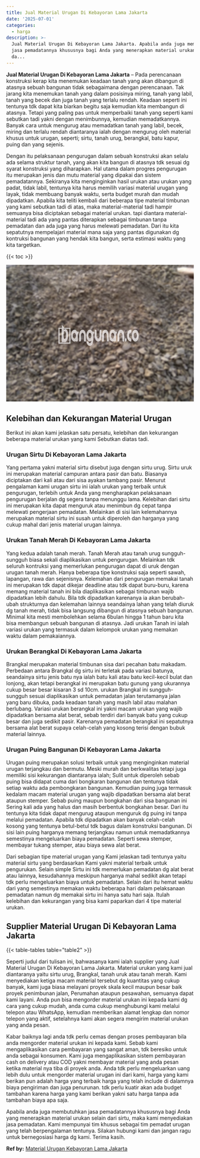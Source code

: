 ```yaml
---
title: Jual Material Urugan Di Kebayoran Lama Jakarta
date: '2025-07-01'
categories:
  - harga
description: >-
  Jual Material Urugan Di Kebayoran Lama Jakarta. Apabila anda juga membutuhkan
  jasa pemadatannya khususnya bagi Anda yang menerapkan material urukan selain
  da...
---
```


**Jual Material Urugan Di Kebayoran Lama Jakarta** – Pada perencanaan konstruksi kerap kita menemukan keadaan tanah yang akan dibangun di atasnya sebuah bangunan tidak sebagaimana dengan perencanaan. Tak jarang kita menemukan tanah yang dalam posisinya miring, tanah yang labil, tanah yang becek dan juga tanah yang terlalu rendah. Keadaan seperti ini tentunya tdk dapat kita biarkan begitu saja kemudian kita membangun di atasnya. Tetapi yang paling pas untuk memperbaiki tanah yang seperti kami sebutkan tadi yakni dengan menimbunnya, kemudian memadatkannya. Banyak cara untuk mengurug atau memadatkan tanah yang labil, becek, miring dan terlalu rendah diantaranya ialah dengan mengurug oleh material khusus untuk urugan, seperti; sirtu, tanah urug, berangkal, batu kapur, puing dan yang sejenis.

Dengan itu pelaksanaan pengurugan dalam sebuah konstruksi akan selalu ada selama struktur tanah, yang akan kita bangun di atasnya tdk sesuai dg syarat konstruksi yang diharapkan. Hal utama dalam progres pengurugan itu merupakan jenis dan mutu material yang dipakai dan sistem pemadatannya. Sekiranya kita menginginkan hasil urukan atau urukan yang padat, tidak labil, tentunya kita harus memilih variasi material urugan yang layak, tidak membuang banyak waktu, serta budget murah dan mudah dipadatkan. Apabila kita teliti kembali dari beberapa tipe material timbunan yang kami sebutkan tadi di atas, maka material-material tadi hampir semuanya bisa diciptakan sebagai material urukan. tapi diantara material-material tadi ada yang pantas diterapkan sebagai timbunan tanpa pemadatan dan ada juga yang harus melewati pemadatan. Dari itu kita sepatutnya mempelajari material mana saja yang pantas digunakan dg kontruksi bangunan yang hendak kita bangun, serta estimasi waktu yang kita targetkan.

{{< toc >}}

![Jual Material Urugan Di Kebayoran Lama Jakarta](/images/jual-urugan-24.png)

## Kelebihan dan Kekurangan Material Urugan

Berikut ini akan kami jelaskan satu persatu, kelebihan dan kekurangan beberapa material urukan yang kami Sebutkan diatas tadi.

### Urugan Sirtu Di Kebayoran Lama Jakarta

Yang pertama yakni material sirtu disebut juga dengan sirtu urug. Sirtu uruk ini merupakan material campuran antara pasir dan batu. Biasanya diciptakan dari kali atau dari sisa ayakan tambang pasir. Menurut pengalaman kami urugan sirtu ini ialah urukan yang terbaik untuk pengurugan, terlebih untuk Anda yang mengharapkan pelaksanaan pengurugan berjalan dg segera tanpa menunggu lama. Kelebihan dari sirtu ini merupakan kita dapat menguruk atau menimbun dg cepat tanpa melewati pengerjaan pemadatan. Melainkan di sisi lain kelemahannya merupakan material sirtu ini susah untuk diperoleh dan harganya yang cukup mahal dari jenis material urugan lainnya.

### Urukan Tanah Merah Di Kebayoran Lama Jakarta

Yang kedua adalah tanah merah. Tanah Merah atau tanah urug sungguh-sungguh biasa sekali diaplikasikan untuk pengurugan. Melainkan tdk seluruh kontruksi yang memerlukan pengurugan dapat di uruk dengan urugan tanah merah. Hanya beberapa tipe konstruksi saja seperti sawah, lapangan, rawa dan sejenisnya. Kelemahan dari pengurugan memakai tanah ini merupakan tdk dapat dikejar deadline atau tdk dapat buru-buru, karena memang material tanah ini bila diaplikasikan sebagai timbunan wajib dipadatkan lebih dahulu. Bila tdk dipadatkan karenanya ia akan berubah-ubah strukturnya dan kelemahan lainnya seandainya lahan yang telah diuruk dg tanah merah, tidak bisa langsung dibangun di atasnya sebuah bangunan. Minimal kita mesti membolehkan selama 6bulan hingga 1 tahun baru kita bisa membangun sebuah bangunan di atasnya. Jadi urukan Tanah ini ialah variasi urukan yang termasuk dalam kelompok urukan yang memakan waktu dalam pemakaiannya.

### Urukan Berangkal Di Kebayoran Lama Jakarta

Brangkal merupakan material timbunan sisa dari pecahan batu makadam. Perbedaan antara Brangkal dg sirtu ini terletak pada variasi batunya, seandainya sirtu jenis batu nya ialah batu kali atau batu kecil-kecil bulat dan lonjong, akan tetapi berangkal ini merupakan batu gunung yang ukurannya cukup besar besar kisaran 3 sd 10cm. urukan Brangkal ini sungguh-sungguh sesuai diaplikasikan untuk pemadatan jalan terutamanya jalan yang baru dibuka, pada keadaan tanah yang masih labil atau malahan berlubang. Variasi urukan berangkal ini yakni macam urukan yang wajib dipadatkan bersama alat berat, sebab terdiri dari banyak batu yang cukup besar dan juga sedikit pasir. Karenanya pemadatan berangkal ini sepatutnya bersama alat berat supaya celah-celah yang kosong terisi dengan bubuk material lainnya.

### Urugan Puing Bangunan Di Kebayoran Lama Jakarta

Urugan puing merupakan solusi terbaik untuk yang menginginkan material urugan terjangkau dan bermutu. Meski murah dan berkwalitas tetapi juga memiliki sisi kekurangan diantaranya ialah; Sulit untuk diperoleh sebab puing bisa didapat cuma dari bongkaran bangunan dan tentunya tidak setiap waktu ada pembongkaran bangunan. Kemudian puing juga termasuk kedalam macam material urugan yang wajib dipadatkan bersama alat berat ataupun stemper. Sebab puing maupun bongkahan dari sisa bangunan ini Sering kali ada yang halus dan masih berbentuk bongkahan besar. Dari itu tentunya kita tidak dapat mengurug ataupun menguruk dg puing ini tanpa melalui pemadatan. Apabila tdk dipadatkan akan banyak celah-celah kosong yang tentunya betul-betul tdk bagus dalam konstruksi bangunan. Di sisi lain puing harganya memang terjangkau namun untuk memadatkannya semestinya mengeluarkan biaya pemadatan. Seperti sewa stemper, membayar tukang stemper, atau biaya sewa alat berat.

Dari sebagian tipe material urugan yang Kami jelaskan tadi tentunya yaitu material sirtu yang berdasarkan Kami yakni material terbaik untuk pengurukan. Selain simple Sirtu ini tdk memerlukan pemadatan dg alat berat atau lainnya, kesudahannya meskipun harganya mahal sedikit akan tetapi tdk perlu mengeluarkan biaya untuk pemadatan. Selain dari itu hemat waktu dari yang semestinya memakan waktu beberapa hari dalam pelaksanaan pemadatan namun dg memakai sirtu ini hanya satu hari saja. Itulah kelebihan dan kekurangan yang bisa kami paparkan dari 4 tipe material urukan.

## Supplier Material Urugan Di Kebayoran Lama Jakarta

{{< table-tables table="table2" >}}

Seperti judul dari tulisan ini, bahwasanya kami ialah supplier yang Jual Material Urugan Di Kebayoran Lama Jakarta. Material urukan yang kami jual diantaranya yaitu sirtu urug, Brangkal, tanah uruk atau tanah merah. Kami menyediakan ketiga macam material tersebut dg kuantitas yang cukup banyak, kami juga biasa melayani proyek skala kecil maupun besar baik proyek penimbunan jalan, Perumahan ataupun pesawahan, semuanya dapat kami layani. Anda pun bisa mengorder material urukan ini kepada kami dg cara yang cukup mudah, anda cuma cukup menghubungi kami melalui telepon atau WhatsApp, kemudian memberikan alamat lengkap dan nomor telepon yang aktif, setelahnya kami akan segera mengirim material urukan yang anda pesan.

Kabar baiknya lagi anda tdk perlu cemas dengan proses pembayaran bila anda mengorder material urukan ini kepada kami. Sebab kami mengaplikasikan cara pembayaran yang sangat aman, tdk beresiko untuk anda sebagai konsumen. Kami juga mengaplikasikan sistem pembayaran cash on delivery atau COD yakni membayar material yang anda pesan ketika material nya tiba di proyek anda. Anda tdk perlu mengeluarkan uang lebih dulu untuk mengorder material urugan ini dari kami, harga yang kami berikan pun adalah harga yang terbaik harga yang telah include di dalamnya biaya pengiriman dan juga penurunan. tdk perlu kuatir akan ada budget tambahan karena harga yang kami berikan yakni satu harga tanpa ada tambahan biaya apa saja.

Apabila anda juga membutuhkan jasa pemadatannya khususnya bagi Anda yang menerapkan material urukan selain dari sirtu, maka kami menyediakan jasa pemadatan. Kami mempunyai tim khusus sebagai tim pemadat urugan yang telah berpengalaman tentunya. Silakan hubungi kami dan jangan ragu untuk bernegosiasi harga dg kami. Terima kasih.

**Ref by:** [Material Urugan Kebayoran Lama Jakarta](https://id.wikipedia.org/wiki/Material)
